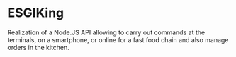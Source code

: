 # ESGIKing
 Realization of a Node.JS API allowing to carry out commands at the terminals, on a smartphone, or online for a fast food chain and also manage orders in the kitchen.
